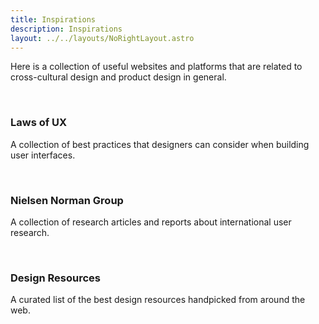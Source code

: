 ```yaml
---
title: Inspirations
description: Inspirations
layout: ../../layouts/NoRightLayout.astro
---
```


Here is a collection of useful websites and platforms that are related to cross-cultural design and product design in general.

<br/>
<a href="https://lawsofux.com/" style="text-decoration: none" target="_blank" rel="noopener noreferrer">
<div class="highlightbox8">
    <h3 style="color: var(--theme-text)">Laws of UX</h3>
    <p>A collection of best practices that designers can consider when building user interfaces.</p>
</div>
</a>

<br/>
<a href="https://www.nngroup.com/" style="text-decoration: none" target="_blank" rel="noopener noreferrer">
<div class="highlightbox8">
    <h3 style="color: var(--theme-text)">Nielsen Norman Group</h3>
    <p>A collection of research articles and reports about international user research.</p>
</div>
</a>
<br/>
<a href="https://designresourc.es/" style="text-decoration: none" target="_blank" rel="noopener noreferrer">
<div class="highlightbox8">
    <h3 style="color: var(--theme-text)">Design Resources</h3>
    <p>A curated list of the best design resources handpicked from around the web.</p>
</div>
</a>